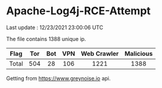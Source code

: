 
# Apache-Log4j-RCE-Attempt

Last update : 12/23/2021 23:00:06 UTC

The file contains 1388 unique ip.

| Flag | Tor | Bot | VPN | Web Crawler | Malicious |
| :-:  | :-: | :-: | :-: | :-:         | :-:       |
| Total| 504  | 28  | 106  | 1221          | 1388        |

Getting from https://www.greynoise.io api.